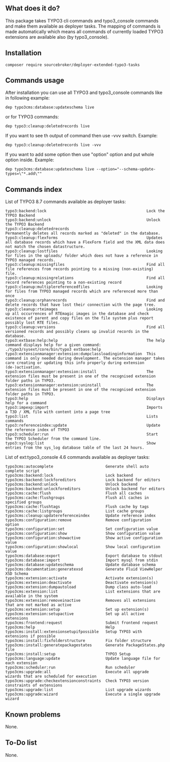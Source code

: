 ## What does it do?

This package takes TYPO3 cli commands and typo3_console commands and make them available as 
deployer tasks. The mapping of commands is made automatically which means all commands of currently 
loaded TYPO3 extensions are available also (by typo3_console).

## Installation

    composer require sourcebroker/deployer-extended-typo3-tasks

## Commands usage

After installation you can use all TYPO3 and typo3_console commands like in following example:

    dep typo3cms:database:updateschema live

or for TYPO3 commands:

    dep typo3:cleanup:deletedrecords live

If you want to see th output of command then use -vvv switch. Example:

    dep typo3:cleanup:deletedrecords live -vvv
    
If you want to add some option then use "option" option and put whole option inside. Example:

    dep typo3cms:database:updateschema live --option="--schema-update-types=\"*.add\""

    
    
## Commands index

List of TYPO3 8.7 commands available as deployer tasks:

    typo3:backend:lock                                            Lock the TYPO3 Backend
    typo3:backend:unlock                                          Unlock the TYPO3 Backend
    typo3:cleanup:deletedrecords                                  Permanently deletes all records marked as "deleted" in the database.
    typo3:cleanup:flexforms                                       Updates all database records which have a FlexForm field and the XML data does not match the chosen datastructure.
    typo3:cleanup:lostfiles                                       Looking for files in the uploads/ folder which does not have a reference in TYPO3 managed records.
    typo3:cleanup:missingfiles                                    Find all file references from records pointing to a missing (non-existing) file.
    typo3:cleanup:missingrelations                                Find all record references pointing to a non-existing record
    typo3:cleanup:multiplereferencedfiles                         Looking for files from TYPO3 managed records which are referenced more than once
    typo3:cleanup:orphanrecords                                   Find and delete records that have lost their connection with the page tree.
    typo3:cleanup:rteimages                                       Looking up all occurrences of RTEmagic images in the database and check existence of parent and copy files on the file system plus report possibly lost RTE files.
    typo3:cleanup:versions                                        Find all versioned records and possibly cleans up invalid records in the database.
    typo3:extbase:help:help                                       The help command displays help for a given command: ./typo3/sysext/core/bin/typo3 extbase:help
    typo3:extensionmanager:extension:dumpclassloadinginformation  This command is only needed during development. The extension manager takes care creating or updating this info properly during extension (de-)activation.
    typo3:extensionmanager:extension:install                      The extension files must be present in one of the recognised extension folder paths in TYPO3.
    typo3:extensionmanager:extension:uninstall                    The extension files must be present in one of the recognised extension folder paths in TYPO3.
    typo3:help                                                    Displays help for a command
    typo3:impexp:import                                           Imports a T3D / XML file with content into a page tree
    typo3:list                                                    Lists commands
    typo3:referenceindex:update                                   Update the reference index of TYPO3
    typo3:scheduler:run                                           Start the TYPO3 Scheduler from the command line.
    typo3:syslog:list                                             Show entries from the sys_log database table of the last 24 hours.

List of ext:typo3_console 4.6 commands available as deployer tasks:

    typo3cms:autocomplete                       Generate shell auto complete script
    typo3cms:backend:lock                       Lock backend
    typo3cms:backend:lockforeditors             Lock backend for editors
    typo3cms:backend:unlock                     Unlock backend
    typo3cms:backend:unlockforeditors           Unlock backend for editors
    typo3cms:cache:flush                        Flush all caches
    typo3cms:cache:flushgroups                  Flush all caches in specified groups
    typo3cms:cache:flushtags                    Flush cache by tags
    typo3cms:cache:listgroups                   List cache groups
    typo3cms:cleanup:updatereferenceindex       Update reference index
    typo3cms:configuration:remove               Remove configuration option
    typo3cms:configuration:set                  Set configuration value
    typo3cms:configuration:show                 Show configuration value
    typo3cms:configuration:showactive           Show active configuration value
    typo3cms:configuration:showlocal            Show local configuration value
    typo3cms:database:export                    Export database to stdout
    typo3cms:database:import                    Import mysql from stdin
    typo3cms:database:updateschema              Update database schema
    typo3cms:documentation:generatexsd          Generate Fluid ViewHelper XSD Schema
    typo3cms:extension:activate                 Activate extension(s)
    typo3cms:extension:deactivate               Deactivate extension(s)
    typo3cms:extension:dumpautoload             Dump class auto-load
    typo3cms:extension:list                     List extensions that are available in the system
    typo3cms:extension:removeinactive           Removes all extensions that are not marked as active
    typo3cms:extension:setup                    Set up extension(s)
    typo3cms:extension:setupactive              Set up all active extensions
    typo3cms:frontend:request                   Submit frontend request
    typo3cms:help                               Help
    typo3cms:install:extensionsetupifpossible   Setup TYPO3 with extensions if possible
    typo3cms:install:fixfolderstructure         Fix folder structure
    typo3cms:install:generatepackagestates      Generate PackageStates.php file
    typo3cms:install:setup                      TYPO3 Setup
    typo3cms:language:update                    Update language file for each extension
    typo3cms:scheduler:run                      Run scheduler
    typo3cms:upgrade:all                        Execute all upgrade wizards that are scheduled for execution
    typo3cms:upgrade:checkextensionconstraints  Check TYPO3 version constraints of extensions
    typo3cms:upgrade:list                       List upgrade wizards
    typo3cms:upgrade:wizard                     Execute a single upgrade wizard


## Known problems
None.

## To-Do list
None.